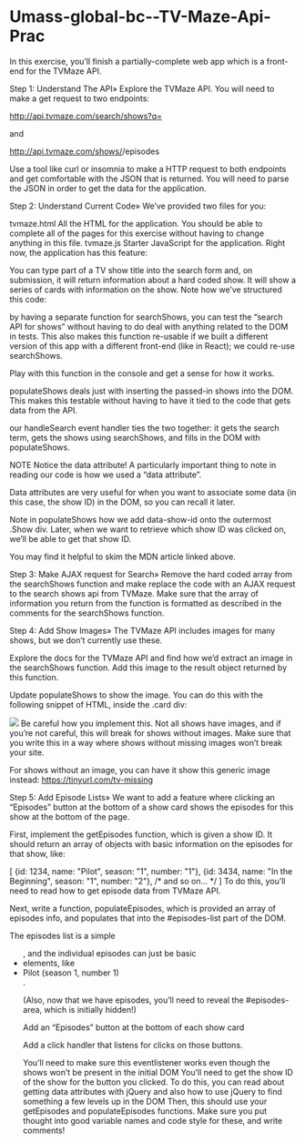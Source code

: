 # Umass-global-bc--TV-Maze-Api-Prac

In this exercise, you’ll finish a partially-complete web app which is a front-end for the TVMaze API.

Step 1: Understand The API»
Explore the TVMaze API. You will need to make a get request to two endpoints:

http://api.tvmaze.com/search/shows?q=<search query>

and

http://api.tvmaze.com/shows/<show id>/episodes

Use a tool like curl or insomnia to make a HTTP request to both endpoints and get comfortable with the JSON that is returned. You will need to parse the JSON in order to get the data for the application.

Step 2: Understand Current Code»
We’ve provided two files for you:

tvmaze.html
All the HTML for the application. You should be able to complete all of the pages for this exercise without having to change anything in this file.
tvmaze.js
Starter JavaScript for the application.
Right now, the application has this feature:

You can type part of a TV show title into the search form and, on submission, it will return information about a hard coded show. It will show a series of cards with information on the show.
Note how we’ve structured this code:

by having a separate function for searchShows, you can test the “search API for shows” without having to do deal with anything related to the DOM in tests. This also makes this function re-usable if we built a different version of this app with a different front-end (like in React); we could re-use searchShows.

Play with this function in the console and get a sense for how it works.

populateShows deals just with inserting the passed-in shows into the DOM. This makes this testable without having to have it tied to the code that gets data from the API.

our handleSearch event handler ties the two together: it gets the search term, gets the shows using searchShows, and fills in the DOM with populateShows.

NOTE Notice the data attribute!
A particularly important thing to note in reading our code is how we used a “data attribute”.

Data attributes are very useful for when you want to associate some data (in this case, the show ID) in the DOM, so you can recall it later.

Note in populateShows how we add data-show-id onto the outermost .Show div. Later, when we want to retrieve which show ID was clicked on, we’ll be able to get that show ID.

You may find it helpful to skim the MDN article linked above.

Step 3: Make AJAX request for Search»
Remove the hard coded array from the searchShows function and make replace the code with an AJAX request to the search shows api from TVMaze. Make sure that the array of information you return from the function is formatted as described in the comments for the searchShows function.

Step 4: Add Show Images»
The TVMaze API includes images for many shows, but we don’t currently use these.

Explore the docs for the TVMaze API and find how we’d extract an image in the searchShows function. Add this image to the result object returned by this function.

Update populateShows to show the image. You can do this with the following snippet of HTML, inside the .card div:

<img class="card-img-top" src="/path/to/image">
Be careful how you implement this. Not all shows have images, and if you’re not careful, this will break for shows without images. Make sure that you write this in a way where shows without missing images won’t break your site.

For shows without an image, you can have it show this generic image instead: https://tinyurl.com/tv-missing

Step 5: Add Episode Lists»
We want to add a feature where clicking an “Episodes” button at the bottom of a show card shows the episodes for this show at the bottom of the page.

First, implement the getEpisodes function, which is given a show ID. It should return an array of objects with basic information on the episodes for that show, like:

[
  {id: 1234, name: "Pilot", season: "1", number: "1"},
  {id: 3434, name: "In the Beginning", season: "1", number: "2"},
  /* and so on... */
]
To do this, you’ll need to read how to get episode data from TVMaze API.

Next, write a function, populateEpisodes, which is provided an array of episodes info, and populates that into the #episodes-list part of the DOM.

The episodes list is a simple <ul>, and the individual episodes can just be basic <li> elements, like <li>Pilot (season 1, number 1)</li>.

(Also, now that we have episodes, you’ll need to reveal the #episodes-area, which is initially hidden!)

Add an “Episodes” button at the bottom of each show card

Add a click handler that listens for clicks on those buttons.

You’ll need to make sure this eventlistener works even though the shows won’t be present in the initial DOM
You’ll need to get the show ID of the show for the button you clicked. To do this, you can read about getting data attributes with jQuery and also how to use jQuery to find something a few levels up in the DOM
Then, this should use your getEpisodes and populateEpisodes functions.
Make sure you put thought into good variable names and code style for these, and write comments!


